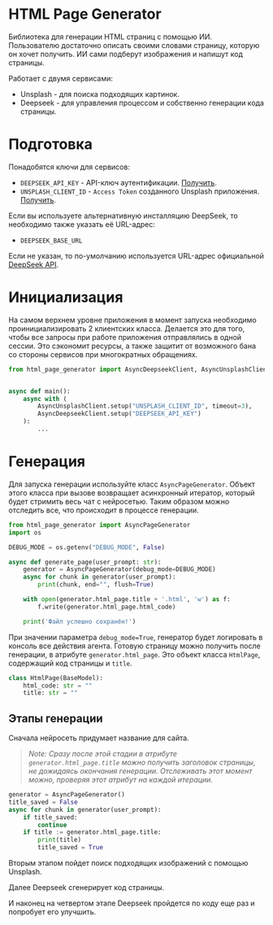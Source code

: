 # HTML Page Generator

Библиотека для генерации HTML страниц с помощью ИИ. Пользователю достаточно описать своими словами страницу,
которую он хочет получить. ИИ сами подберут изображения и напишут код страницы.

Работает с двумя сервисами:
- Unsplash - для поиска подходящих картинок.
- Deepseek - для управления процессом и собственно генерации кода страницы.

# Подготовка

Понадобятся ключи для сервисов:

- `DEEPSEEK_API_KEY` - API-ключ аутентификации. [Получить](https://api-docs.deepseek.com/).
- `UNSPLASH_CLIENT_ID` - `Access Token` созданного Unsplash приложения. [Получить](https://unsplash.com/documentation#creating-a-developer-account).

Если вы используете альтернативную инсталляцию DeepSeek, то необходимо также указать её URL-адрес:
- `DEEPSEEK_BASE_URL`

Если не указан, то по-умолчанию используется URL-адрес официальной [DeepSeek API](https://api-docs.deepseek.com/).

# Инициализация

На самом верхнем уровне приложения в момент запуска необходимо проинициализировать 2 клиентских класса.
Делается это для того, чтобы все запросы при работе приложения отправлялись в одной сессии.
Это сэкономит ресурсы, а также защитит от возможного бана со стороны сервисов при многократных обращениях.

```python
from html_page_generator import AsyncDeepseekClient, AsyncUnsplashClient


async def main():
    async with (
        AsyncUnsplashClient.setup("UNSPLASH_CLIENT_ID", timeout=3),
        AsyncDeepseekClient.setup("DEEPSEEK_API_KEY")
    ):
        ...
```

# Генерация

Для запуска генерации используйте класс `AsyncPageGenerator`.
Объект этого класса при вызове возвращает асинхронный итератор, который будет стримить весь чат с нейросетью.
Таким образом можно отследить все, что происходит в процессе генерации.

```python
from html_page_generator import AsyncPageGenerator
import os

DEBUG_MODE = os.getenv("DEBUG_MODE", False)

async def generate_page(user_prompt: str):
    generator = AsyncPageGenerator(debug_mode=DEBUG_MODE)
    async for chunk in generator(user_prompt):
        print(chunk, end="", flush=True)

    with open(generator.html_page.title + '.html', 'w') as f:
        f.write(generator.html_page.html_code)

    print('Файл успешно сохранён!')
```

При значении параметра `debug_mode=True`, генератор будет логировать в консоль все действия агента.
Готовую страницу можно получить после генерации, в атрибуте `generator.html_page`.
Это объект класса `HtmlPage`, содержащий код страницы и `title`.

```python
class HtmlPage(BaseModel):
    html_code: str = ""
    title: str = ""
```

## Этапы генерации

Сначала нейросеть придумает название для сайта.

> *Note: Сразу после этой стадии в атрибуте `generator.html_page.title` можно получить заголовок страницы,
> не дожидаясь окончания генерации. Отслеживать этот момент можно, проверяя этот атрибут на каждой итерации.*

```python
generator = AsyncPageGenerator()
title_saved = False
async for chunk in generator(user_prompt):
    if title_saved:
        continue
    if title := generator.html_page.title:
        print(title)
        title_saved = True
```

Вторым этапом пойдет поиск подходящих изображений с помощью Unsplash.

Далее Deepseek сгенерирует код страницы.

И наконец на четвертом этапе Deepseek пройдется по коду еще раз и попробует его улучшить.
